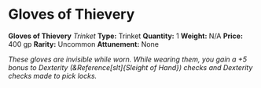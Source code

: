 # Gloves of Thievery

**Gloves of Thievery**
_Trinket_
**Type:** Trinket
**Quantity:** 1
**Weight:** N/A
**Price:** 400 gp
**Rarity:** Uncommon
**Attunement:** None

*These gloves are invisible while worn. While wearing them, you gain a +5 bonus to Dexterity (&Reference[slt]{Sleight of Hand}) checks and Dexterity checks made to pick locks.*